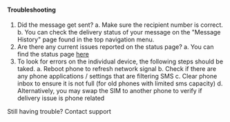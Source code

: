 #### Troubleshooting

1. Did the message get sent?
	a. Make sure the recipient number is correct.
	b. You can check the delivery status of your message on the "Message History" page found in the top navigation menu.
2. Are there any current issues reported on the status page?
	a. You can find the status page [here](https://www.google.com)
3. To look for errors on the individual device, the following steps should be taked.
	a. Reboot phone to refresh network signal
	b. Check if there are any phone applications / settings that are filtering SMS
	c. Clear phone inbox to ensure it is not full (for old phones with limited sms capacity)
	d. Alternatively, you may swap the SIM to another phone to verify if delivery issue is phone related

Still having trouble?
Contact support
